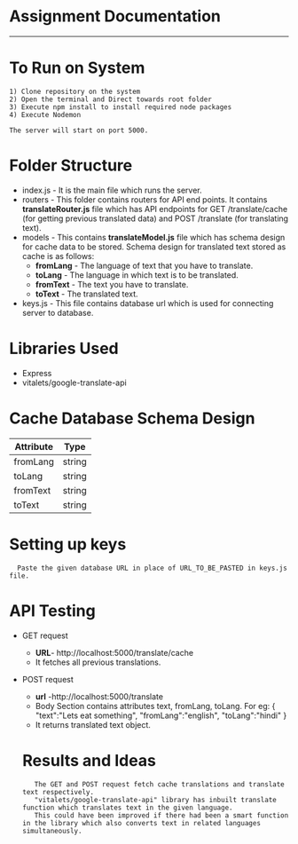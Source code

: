 Assignment Documentation<a name="TOP"></a>
===================

- - - - 
# To Run on System #

    1) Clone repository on the system
    2) Open the terminal and Direct towards root folder
    3) Execute npm install to install required node packages
    4) Execute Nodemon
    
    The server will start on port 5000.

# Folder Structure #

* index.js - It is the main file which runs the server.
* routers - This folder contains routers for API end points. It contains <b>translateRouter.js</b> file which has API endpoints for GET /translate/cache (for getting previous translated data) and POST /translate (for translating text).  
* models - This contains <b>translateModel.js</b> file which has schema design for cache data to be stored. Schema design for translated text stored as cache is as follows:
     * <b>fromLang</b> - The language of text that you have to translate. 
     * <b>toLang</b> - The language in which text is to be translated.
     * <b>fromText</b> - The text you have to translate.
     * <b>toText</b> - The translated text.
* keys.js - This file contains database url which is used for connecting server to database. 

# Libraries Used #

   * Express 
   * vitalets/google-translate-api

# Cache Database Schema Design #

   Attribute   |   Type
 ------------- | -------------
  fromLang     | string
  toLang       | string
  fromText     | string
  toText       | string

# Setting up keys #
       
      Paste the given database URL in place of URL_TO_BE_PASTED in keys.js file.
      
 
# API Testing # 

* GET request 
     * <b>URL</b>- http://localhost:5000/translate/cache
     * It fetches all previous translations.
* POST request 
     * <b>url</b> -http://localhost:5000/translate
     * Body Section contains attributes text, fromLang, toLang. 
     For eg: {
             	"text":"Lets eat something",
	            "fromLang":"english",
	            "toLang":"hindi"
              }
     * It returns translated text object.    
     
  # Results and Ideas #
         The GET and POST request fetch cache translations and translate text respectively.
         "vitalets/google-translate-api" library has inbuilt translate function which translates text in the given language.
         This could have been improved if there had been a smart function in the library which also converts text in related languages simultaneously.
              

